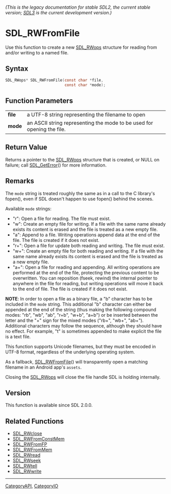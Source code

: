 ###### (This is the legacy documentation for stable SDL2, the current stable version; [SDL3](https://wiki.libsdl.org/SDL3/) is the current development version.)
# SDL_RWFromFile

Use this function to create a new [SDL_RWops](SDL_RWops) structure for reading from and/or writing to a named file.

## Syntax

```c
SDL_RWops* SDL_RWFromFile(const char *file,
                          const char *mode);

```

## Function Parameters

|              |                                                                        |
| ------------ | ---------------------------------------------------------------------- |
| **file**     | a UTF-8 string representing the filename to open                       |
| **mode**     | an ASCII string representing the mode to be used for opening the file. |

## Return Value

Returns a pointer to the [SDL_RWops](SDL_RWops) structure that is created,
or NULL on failure; call [SDL_GetError](SDL_GetError)() for more
information.

## Remarks

The `mode` string is treated roughly the same as in a call to the C
library's fopen(), even if SDL doesn't happen to use fopen() behind the
scenes.

Available `mode` strings:

- "r": Open a file for reading. The file must exist.
- "w": Create an empty file for writing. If a file with the same name
  already exists its content is erased and the file is treated as a new
  empty file.
- "a": Append to a file. Writing operations append data at the end of the
  file. The file is created if it does not exist.
- "r+": Open a file for update both reading and writing. The file must
  exist.
- "w+": Create an empty file for both reading and writing. If a file with
  the same name already exists its content is erased and the file is
  treated as a new empty file.
- "a+": Open a file for reading and appending. All writing operations are
  performed at the end of the file, protecting the previous content to be
  overwritten. You can reposition (fseek, rewind) the internal pointer to
  anywhere in the file for reading, but writing operations will move it
  back to the end of file. The file is created if it does not exist.

**NOTE**: In order to open a file as a binary file, a "b" character has to
be included in the `mode` string. This additional "b" character can either
be appended at the end of the string (thus making the following compound
modes: "rb", "wb", "ab", "r+b", "w+b", "a+b") or be inserted between the
letter and the "+" sign for the mixed modes ("rb+", "wb+", "ab+").
Additional characters may follow the sequence, although they should have no
effect. For example, "t" is sometimes appended to make explicit the file is
a text file.

This function supports Unicode filenames, but they must be encoded in UTF-8
format, regardless of the underlying operating system.

As a fallback, [SDL_RWFromFile](SDL_RWFromFile)() will transparently open a
matching filename in an Android app's `assets`.

Closing the [SDL_RWops](SDL_RWops) will close the file handle SDL is
holding internally.

## Version

This function is available since SDL 2.0.0.

## Related Functions

* [SDL_RWclose](SDL_RWclose)
* [SDL_RWFromConstMem](SDL_RWFromConstMem)
* [SDL_RWFromFP](SDL_RWFromFP)
* [SDL_RWFromMem](SDL_RWFromMem)
* [SDL_RWread](SDL_RWread)
* [SDL_RWseek](SDL_RWseek)
* [SDL_RWtell](SDL_RWtell)
* [SDL_RWwrite](SDL_RWwrite)

----
[CategoryAPI](CategoryAPI), [CategoryIO](CategoryIO)

